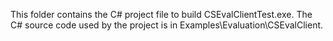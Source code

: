 This folder contains the C# project file to build CSEvalClientTest.exe. 
The C# source code used by the project is in Examples\Evaluation\CSEvalClient.